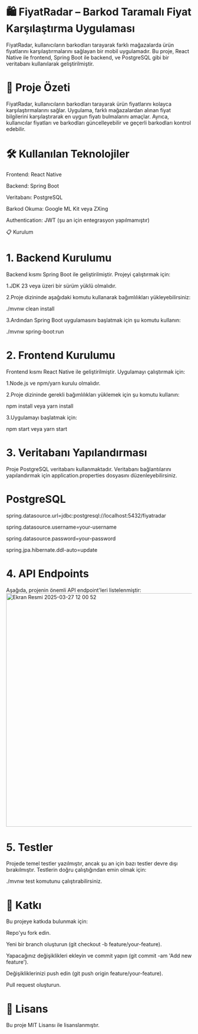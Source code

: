 

# 🛍️ FiyatRadar – Barkod Taramalı Fiyat Karşılaştırma Uygulaması

FiyatRadar, kullanıcıların barkodları tarayarak farklı mağazalarda ürün fiyatlarını karşılaştırmalarını sağlayan bir mobil uygulamadır.
Bu proje, React Native ile frontend, Spring Boot ile backend, ve PostgreSQL gibi bir veritabanı kullanılarak geliştirilmiştir.

# 🚀 Proje Özeti

FiyatRadar, kullanıcıların barkodları tarayarak ürün fiyatlarını kolayca karşılaştırmalarını sağlar. Uygulama, farklı mağazalardan alınan fiyat bilgilerini karşılaştırarak en uygun fiyatı bulmalarını amaçlar. Ayrıca, kullanıcılar fiyatları ve barkodları güncelleyebilir ve geçerli barkodları kontrol edebilir.

# 🛠️ Kullanılan Teknolojiler

Frontend: React Native

Backend: Spring Boot

Veritabanı: PostgreSQL

Barkod Okuma: Google ML Kit veya ZXing

Authentication: JWT (şu an için entegrasyon yapılmamıştır)

📋 Kurulum

# 1. Backend Kurulumu

Backend kısmı Spring Boot ile geliştirilmiştir. Projeyi çalıştırmak için:

1.JDK 23 veya üzeri bir sürüm yüklü olmalıdır.

2.Proje dizininde aşağıdaki komutu kullanarak bağımlılıkları yükleyebilirsiniz:

./mvnw clean install

3.Ardından Spring Boot uygulamasını başlatmak için şu komutu kullanın:

./mvnw spring-boot:run

# 2. Frontend Kurulumu
Frontend kısmı React Native ile geliştirilmiştir. Uygulamayı çalıştırmak için:

1.Node.js ve npm/yarn kurulu olmalıdır.

2.Proje dizininde gerekli bağımlılıkları yüklemek için şu komutu kullanın:

npm install
veya
yarn install

3.Uygulamayı başlatmak için:

npm start
veya
yarn start

# 3. Veritabanı Yapılandırması
Proje PostgreSQL veritabanı kullanmaktadır. Veritabanı bağlantılarını yapılandırmak için application.properties dosyasını düzenleyebilirsiniz.

# PostgreSQL
spring.datasource.url=jdbc:postgresql://localhost:5432/fiyatradar

spring.datasource.username=your-username

spring.datasource.password=your-password

spring.jpa.hibernate.ddl-auto=update

# 4. API Endpoints
Aşağıda, projenin önemli API endpoint'leri listelenmiştir:
<img width="633" alt="Ekran Resmi 2025-03-27 12 00 52" src="https://github.com/user-attachments/assets/496dfb6f-754e-4ce5-baee-248e1a58edd6" />

# 5. Testler
Projede temel testler yazılmıştır, ancak şu an için bazı testler devre dışı bırakılmıştır. Testlerin doğru çalıştığından emin olmak için:

./mvnw test
komutunu çalıştırabilirsiniz.

# 🤝 Katkı

Bu projeye katkıda bulunmak için:

Repo'yu fork edin.

Yeni bir branch oluşturun (git checkout -b feature/your-feature).

Yapacağınız değişiklikleri ekleyin ve commit yapın (git commit -am 'Add new feature').

Değişikliklerinizi push edin (git push origin feature/your-feature).

Pull request oluşturun.

# 📄 Lisans

Bu proje MIT Lisansı ile lisanslanmıştır.
